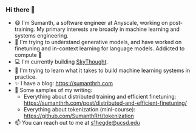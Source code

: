 ### Hi there 👋

- 😄 I'm Sumanth, a software engineer at Anyscale, working on post-training. My primary interests are broadly in machine learning and systems engineering.
- 🚀 I'm trying to understand generative models, and have worked on finetuning and in-context learning for language models. Addicted to compute 🤖
- 💻  I'm currently building [SkyThought](https://github.com/NovaSky-AI/SkyThought).
- 🌱 I'm trying to learn what it takes to build machine learning systems in practice. 
- ✨ I have a blog: https://sumanthrh.com
- 💬 Some samples of my writing: 
  * Everything about distributed training and efficient finetuning: https://sumanthrh.com/post/distributed-and-efficient-finetuning/
  * Everything about tokenization (mini-course): https://github.com/SumanthRH/tokenization 
- 📫 You can reach out to me at s1hegde@ucsd.edu
  
 <!-- ![Sumanth's github stats](https://github-readme-stats.vercel.app/api?username=sumanthrh&show_icons=true&theme=algolia)
--!>
<!--
**SumanthRH/SumanthRH** is a ✨ _special_ ✨ repository because its `README.md` (this file) appears on your GitHub profile.

Here are some ideas to get you started:

- 🔭 I’m currently working on ...
- 🌱 I’m currently learning ...
- 👯 I’m looking to collaborate on ...
- 🤔 I’m looking for help with ...
- 💬 Ask me about ...
- 📫 How to reach me: ...
- 😄 Pronouns: ...
- ⚡ Fun fact: ...
-->
